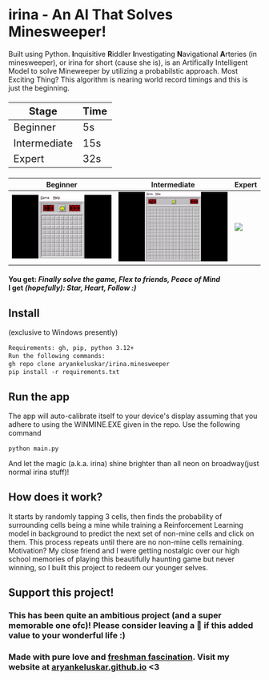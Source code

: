 # irina - An AI That Solves Minesweeper!

Built using Python. <b>I</b>nquisitive <b>R</b>iddler <b>I</b>nvestigating <b>N</b>avigational <b>A</b>rteries (in minesweeper), or irina for short (cause she is), is an Artifically Intelligent Model to solve Mineweeper by utilizing a probabilstic approach. Most Exciting Thing? This algorithm is nearing world record timings and this is just the beginning.

<table style="font-size: 20px;">
  <thead>
    <tr>
      <th>Stage</th>
      <th>Time</th>
    </tr>
  </thead>
  <tbody>
    <tr>
      <td>Beginner</td>
      <td>5s</td>
    </tr>
    <tr>
      <td>Intermediate</td>
      <td>15s</td>
    </tr>
    <tr>
      <td>Expert</td>
      <td>32s</td>
    </tr>
  </tbody>
</table>

|Beginner|Intermediate|Expert|
|-|-|-|
| <img src="./Beginner.gif"> | <img src="./Intermediate.gif"> | <img src="./Expert.gif"> |

#### You get: _Finally solve the game, Flex to friends, Peace of Mind_ <br> I get _(hopefully): Star, Heart, Follow :)_

## Install 
(exclusive to Windows presently)

    Requirements: gh, pip, python 3.12+
    Run the following commands:
    gh repo clone aryankeluskar/irina.minesweeper
    pip install -r requirements.txt


## Run the app 
The app will auto-calibrate itself to your device's display assuming that you adhere to using the WINMINE.EXE given in the repo. Use the following command   

    python main.py

And let the magic (a.k.a. irina) shine brighter than all neon on broadway(just normal irina stuff)!
   
## How does it work?
It starts by randomly tapping 3 cells, then finds the probability of surrounding cells being a mine while training a Reinforcement Learning model in background to predict the next set of non-mine cells and click on them. This process repeats until there are no non-mine cells remaining. Motivation? My close friend and I were getting nostalgic over our high school memories of playing this beautifully haunting game but never winning, so I built this project to redeem our younger selves.

## Support this project!
### This has been quite an ambitious project (and a super memorable one ofc)! Please consider leaving a 🌟 if this added value to your wonderful life :)
### Made with pure love and [freshman fascination](## "it's a real term i swear"). Visit my website at [aryankeluskar.github.io](https://aryankeluskar.github.io) <3